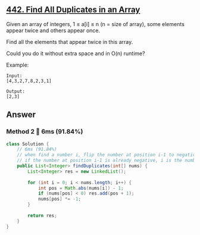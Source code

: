 ## [442. Find All Duplicates in an Array](https://leetcode.com/problems/find-all-duplicates-in-an-array/)

Given an array of integers, 1 ≤ a[i] ≤ n (n = size of array), some elements appear twice and others appear once.

Find all the elements that appear twice in this array.

Could you do it without extra space and in O(n) runtime?

Example:

```
Input:
[4,3,2,7,8,2,3,1]

Output:
[2,3]
```

## Answer
### Method 2 :rocket: 6ms (91.84%)

```java
class Solution {
    // 6ms (91.84%)
    // when find a number i, flip the number at position i-1 to negative. 
    // if the number at position i-1 is already negative, i is the number that occurs twice.
    public List<Integer> findDuplicates(int[] nums) {
        List<Integer> res = new LinkedList();
        
        for (int i = 0; i < nums.length; i++) {
            int pos = Math.abs(nums[i]) - 1;
            if (nums[pos] < 0) res.add(pos + 1);
            nums[pos] *= -1;
        }
        
        return res;
    }
}
```
